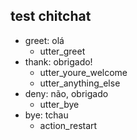 ## test chitchat
* greet: olá
  - utter_greet
* thank: obrigado!
  - utter_youre_welcome
  - utter_anything_else
* deny: não, obrigado
  - utter_bye
* bye: tchau
  - action_restart
